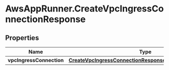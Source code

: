 # AwsAppRunner.CreateVpcIngressConnectionResponse

## Properties

Name | Type | Description | Notes
------------ | ------------- | ------------- | -------------
**vpcIngressConnection** | [**CreateVpcIngressConnectionResponseVpcIngressConnection**](CreateVpcIngressConnectionResponseVpcIngressConnection.md) |  | 


